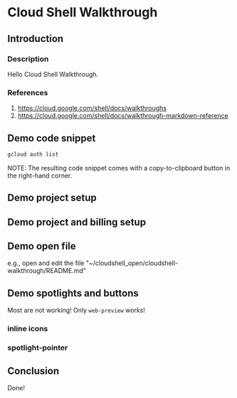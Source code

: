 # Cloud Shell Walkthrough

## Introduction

### Description

Hello Cloud Shell Walkthrough.

### References

1. https://cloud.google.com/shell/docs/walkthroughs
2. https://cloud.google.com/shell/docs/walkthrough-markdown-reference

## Demo code snippet

```bash
gcloud auth list
```

NOTE: The resulting code snippet comes with a copy-to-clipboard button in the right-hand corner.

## Demo project setup

<walkthrough-project-setup></walkthrough-project-setup>

## Demo project and billing setup

<walkthrough-project-billing-setup></walkthrough-project-billing-setup>

## Demo open file

e.g., open and edit the file "~/cloudshell_open/cloudshell-walkthrough/README.md"

<walkthrough-editor-open-file filePath="cloudshell_open/cloudshell-walkthrough/README.md" 
                              text="README.md">
</walkthrough-editor-open-file>

## Demo spotlights and buttons

Most are not working! Only `web-preview` works!

### inline icons

<walkthrough-cloud-shell-icon></walkthrough-cloud-shell-icon>
<walkthrough-web-preview-icon></walkthrough-web-preview-icon>
<walkthrough-cloud-shell-editor-icon></walkthrough-cloud-shell-editor-icon>
<walkthrough-nav-menu-icon></walkthrough-nav-menu-icon>
<walkthrough-notification-menu-icon></walkthrough-notification-menu-icon>
<walkthrough-pin-section-icon></walkthrough-pin-section-icon>
<walkthrough-conclusion-trophy></walkthrough-conclusion-trophy>

### spotlight-pointer

<walkthrough-spotlight-pointer spotlightId="console-nav-menu"
                               text="console-nav-menu">
</walkthrough-spotlight-pointer>

<walkthrough-spotlight-pointer spotlightId="devshell-activate-button"
                               text="devshell-activate-button">
</walkthrough-spotlight-pointer>

<walkthrough-spotlight-pointer spotlightId="devshell-web-editor-button"
                               text="devshell-web-editor-button">
</walkthrough-spotlight-pointer>

<walkthrough-spotlight-pointer spotlightId="devshell-web-preview-button"
                               text="devshell-web-preview-button">
</walkthrough-spotlight-pointer>

## Conclusion

Done!
